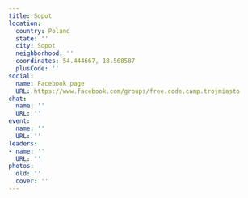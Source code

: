 ```yaml
---
title: Sopot
location:
  country: Poland
  state: ''
  city: Sopot
  neighborhood: ''
  coordinates: 54.444667, 18.568587
  plusCode: ''
social:
  name: Facebook page
  URL: https://www.facebook.com/groups/free.code.camp.trojmiasto
chat:
  name: ''
  URL: ''
event:
  name: ''
  URL: ''
leaders:
- name: ''
  URL: ''
photos:
  old: ''
  cover: ''
---
```

